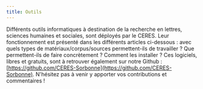 ```yaml
---
title: Outils
---
```


Différents outils informatiques à destination de la recherche en lettres, sciences humaines et sociales, sont déployés par le CERES. Leur fonctionnement est présenté dans les différents articles ci-dessous : avec quels types de matériaux/corpus/sources permettent-ils de travailler ? Que permettent-ils de faire concrètement ? Comment les installer ? Ces logiciels, libres et gratuits, sont à retrouver également sur notre Github : [https://github.com/CERES-Sorbonne](https://github.com/CERES-Sorbonne). N'hésitez pas à venir y apporter vos contributions et commentaires !
